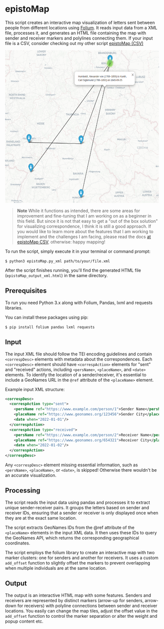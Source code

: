# epistoMap

This script creates an interactive map visualization of letters sent between people from different locations using [Folium](https://python-visualization.github.io/folium/). It reads input data from a XML file, processes it, and generates an HTML file containing the map with sender and receiver markers and polylines connecting them. If your input file is a CSV, consider checking out my other script [epistoMap (CSV)](https://github.com/sgoettel/epistoMap_csv)

<img src="/image/epistomap_humboldt.png" alt="Output of the example CSV, edition humboldt digital" width="600" height="500">

>**Note** While it functions as intended, there are some areas for improvement and fine-tuning that I am working on as a beginner in this field. But since it is not that easy to get a "out of the box solution" for visualizing correspondence, I think it is still a good approach. If you would like to learn more about the features that I am working to implement and the challenges I am facing, please read the docs [at epistoMap CSV](https://github.com/sgoettel/epistoMap_csv#things-to-implement), otherwise: happy mapping!

To run the script, simply execute it in your terminal or command prompt:

`$ python3 epistoMap.py_xml path/to/your/file.xml` 

After the script finishes running, you'll find the generated HTML file (`epistoMap_output_xml.html`) in the same directory.

## Prerequisites

To run you need Python 3.x along with Folium, Pandas, lxml and requests libraries.

You can install these packages using pip:

`$ pip install folium pandas lxml requests` 

## Input


The input XML file should follow the TEI encoding guidelines and contain `<correspDesc>` elements with metadata about the correspondences. Each `<correspDesc>` element should have `<correspAction>` elements for "sent" and "received" actions, including `<persName>`, `<placeName>`, and `<date>` elements. To identify the location of a sender/receiver, it's essential to include a GeoNames URL in the `@ref` attribute of the `<placeName>` element.

Example input XML structure:

~~~xml
<correspDesc>
  <correspAction type="sent">
    <persName ref="https://www.example.com/person/1">Sender Name</persName>
    <placeName ref="https://www.geonames.org/123456">Sender City</placeName>
    <date when="2022-01-01"/>
  </correspAction>
  <correspAction type="received">
    <persName ref="https://www.example.com/person/2">Receiver Name</persName>
    <placeName ref="https://www.geonames.org/654321">Receiver City</placeName>
    <date when="2022-01-02"/>
  </correspAction>
</correspDesc>
~~~

Any `<correspDesc>` element missing essential information, such as `<persName>`, `<placeName>`, or `<date>`, is skipped! Otherwise there wouldn't be an accurate visualization.

## Processing

The script reads the input data using pandas and processes it to extract unique sender-receiver pairs. It groups the letters based on sender and receiver IDs, ensuring that a sender or receiver is only displayed once when they are at the exact same location.

The script extracts GeoNames IDs from the @ref attribute of the `<placeName>` elements in the input XML data. It then uses these IDs to query the GeoNames API, which returns the corresponding geographical coordinates.

The script employs the folium library to create an interactive map with two marker clusters: one for senders and another for receivers. It uses a custom `add_offset` function to slightly offset the markers to prevent overlapping when multiple individuals are at the same location.

## Output

The output is an interactive HTML map with some features.  Senders and receivers are represented by distinct markers (arrow-up for senders, arrow-down for receivers) with polyline connections between sender and receiver locations. You easily can change the map tiles, adjust the offset value in the `add_offset` function to control the marker separation or alter the weight and popup content etc.
